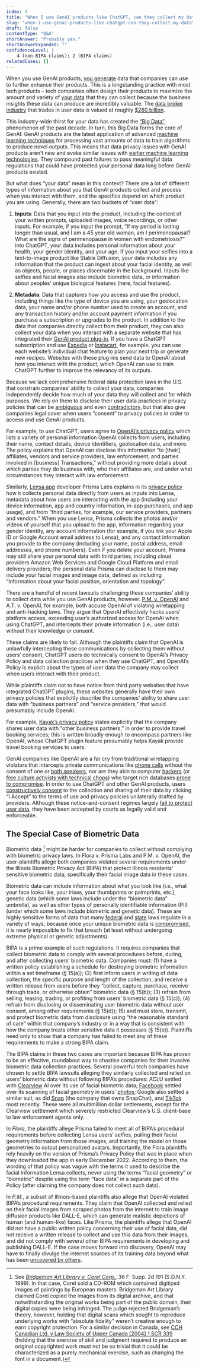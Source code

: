 ```yaml
---
index: 4
title: "When I use GenAI products like ChatGPT, can they collect my data? "
slug: "when-i-use-genai-products-like-chatgpt-can-they-collect-my-data"
draft: false
contentType: "Q&A"
shortAnswer: "Probably yes."
shortAnswerExpanded: ""
confidenceLevel: |
    4 (non-BIPA claims); 2 (BIPA claims)
relatedCases: []
---
```

When you use GenAI products, [you generate](https://www.theatlantic.com/technology/archive/2023/09/personal-data-digital-privacy-value-choices-rights/675183/?ref=galaxy-brain) data that companies can use to further enhance their products. This is a longstanding practice with most tech products – tech companies often design their products to maximize the amount and variety of [your data](https://policyreview.info/concepts/datafication) that they can collect because the business insights these data can produce are incredibly valuable.  The [data broker industry](https://epic.org/issues/consumer-privacy/data-brokers/) that trades in user data is valued at roughly [$260 billion](https://www.maximizemarketresearch.com/market-report/global-data-broker-market/55670/#:~:text=Data%20Broker%20Market%20size%20was,reaching%20nearly%20USD%20365.70%20Bn.). 

This industry-wide thirst for your data has created the [“Big Data”](https://papers.ssrn.com/sol3/papers.cfm?abstract_id=2157659) phenomenon of the past decade. In turn, this Big Data forms the core of GenAI: GenAI products are the latest application of advanced [machine learning techniques](https://www.forbes.com/sites/forbestechcouncil/2023/05/24/the-new-era-of-big-data/) for processing vast amounts of data to train algorithms to produce novel outputs. This means that data privacy issues with GenAI products aren’t new and evoke similar issues with [earlier machine learning technologies](https://www.brookings.edu/articles/protecting-privacy-in-an-ai-driven-world/). They compound past failures to pass meaningful data regulations that could have protected your personal data long before GenAI products existed. 

But what does “your data” mean in this context? There are a lot of different types of information about you that GenAI products collect and process when you interact with them, and the specifics depend on which product you are using. Generally, there are two buckets of “user data”:

1. **Inputs**: Data that you input into the product, including the content of your written prompts, uploaded images, voice recordings, or other inputs. For example, if you input the prompt, “If my period is lasting longer than usual, and I am a 45 year old woman, am I perimenopausal? What are the signs of perimenopause in women with endometriosis?” into ChatGPT, your data includes personal information about your health, your gender identity, and your age. If you input your selfies into a text-to-image product like Stable Diffusion, your data includes any information that the product can ingest about your facial identity, as well as objects, people, or places discernable in the background. Inputs like selfies and facial images also include biometric data, or information about peoples’ unique biological features (here, facial features). 

2. **Metadata**: Data that captures how you access and use the product, including things like the type of device you are using, your geolocation data, your name and/or phone number used to create an account, and any transaction history and/or account payment information if you purchase a subscription or upgrades to the product. In addition to the data that companies directly collect from their product, they can also collect your data when you interact with a separate website that has integrated their [GenAI product plug-in](https://openai.com/blog/chatgpt-plugins). If you have a ChatGPT subscription and use [Expedia](https://www.forbes.com/sites/geoffwhitmore/2023/03/27/review-of-the-expedia-plugin-for-chatgpt/?sh=1fd45e9e7d0d) or [Instacart](https://www.instacart.com/company/updates/instacart-chatgpt/), for example, you can use each website’s individual chat feature to plan your next trip or generate new recipes. Websites with these plug-ins send data to OpenAI about how you interact with the product, which OpenAI can use to train ChatGPT further to improve the relevancy of its outputs. 

Because we lack comprehensive federal data protection laws in the U.S. that constrain companies’ ability to collect your data, companies independently decide how much of your data they will collect and for which purposes. We rely on them to disclose their user data practices in privacy policies that can be [ambiguous](https://oag.ca.gov/sites/all/files/agweb/pdfs/privacy/reidenberg-ambiguity.pdf) and even [contradictory](https://petapixel.com/2023/03/16/lawsuit-alleges-lensa-ai-app-illegally-took-users-biometric-data/#:~:text=The%20suit%20alleges%20that%20Prisma,and%20illegally%20storing%20the%20data.%E2%80%9D), but that also give companies legal cover when users “consent” to privacy policies in order to access and use GenAI products. 

For example, to use ChatGPT, users agree to [OpenAI’s privacy policy](https://openai.com/policies/privacy-policy) which lists a variety of personal information OpenAI collects from users, including their name, contact details, device identifiers, geolocation data, and more. The policy explains that OpenAI can disclose this information “to [their] affiliates, vendors and service providers, law enforcement, and parties involved in [business] Transactions,” without providing more details about which parties they do business with, who their affiliates are, and under what circumstances they interact with law enforcement. 

Similarly, [Lensa app](https://www.cnn.com/style/article/lensa-ai-app-art-explainer-trnd/index.html) developer Prisma Labs explains in its [privacy policy](https://tos.lensa-ai.com/privacy#section-1) how it collects personal data directly from users as inputs into Lensa, metadata about how users are interacting with the app (including your device information, app and country information, in-app purchases, and app usage), and from “third parties, for example, our service providers, partners and vendors.” When you use Lensa, Prisma collects the photos and/or videos of yourself that you upload to the app, information regarding your gender identity, any account information (for example, if you link your Apple ID or Google Account email address to Lensa), and any contact information you provide to the company (including your name, postal address, email addresses, and phone numbers). Even if you delete your account, Prisma may still share your personal data with third parties, including cloud providers Amazon Web Services and Google Cloud Platform and email delivery providers; the personal data Prisma can disclose to them may include your facial images and image data, defined as including “information about your facial position, orientation and topology”. 

There are a handful of recent lawsuits challenging these companies’ ability to collect data while you use GenAI products, however. [P.M. v. OpenAI]() and A.T. v. OpenAI, for example, both accuse OpenAI of violating wiretapping and anti-hacking laws. They argue that OpenAI effectively hacks users’ platform access, exceeding user’s authorized access for OpenAI when using ChatGPT, and intercepts their private information (i.e., user data) without their knowledge or consent. 

These claims are likely to fail. Although the plaintiffs claim that OpenAI is unlawfully intercepting these communications by collecting them without users’ consent, ChatGPT users do technically consent to OpenAI’s Privacy Policy and data collection practices when they use ChatGPT, and OpenAI’s Policy is explicit about the types of user data the company may collect when users interact with their product. 

While plaintiffs claim not to have notice from third party websites that have integrated ChatGPT plugins, these websites generally have their own privacy policies that explicitly describe the companies’ ability to share user data with “business partners” and “service providers,” that would presumably include OpenAI. 

For example, [Kayak’s privacy policy](https://www.kayak.com/privacy) states explicitly that the company shares user data with “other business partners,” in order to provide travel booking services; this is written broadly enough to encompass partners like OpenAI, whose ChatGPT plugin feature presumably helps Kayak provide travel booking services to users. 

GenAI companies like OpenAI are a far cry from traditional wiretapping violators that intercepts private communications like [phone calls](https://firstamendment.mtsu.edu/article/bartnicki-v-vopper-2001/) without the consent of one or [both speakers](https://www.taulersmith.com/california-invasion-of-privacy-act/#:~:text=But%20California%20is%20a%20two,both%20criminal%20and%20civil%20penalties.), nor are they akin to computer [hackers](https://www.justice.gov/opa/pr/seven-international-cyber-defendants-including-apt41-actors-charged-connection-computer) (or [free culture activists with technical chops](https://slate.com/news-and-politics/2014/01/aaron-swartz-cfaa-a-year-after-aaron-swartz-s-death-the-computer-fraud-and-abuse-act-remains-unchanged.html)) who target rich databases [prone to compromise](https://www.supremecourt.gov/opinions/20pdf/19-783_k53l.pdf). In order to use ChatGPT and other GenAI products, users [constructively consent](https://elibrary.law.psu.edu/cgi/viewcontent.cgi?article=1038&context=arbitrationlawreview) to the collection and sharing of their data by clicking “I Accept” to the terms of use and privacy policies unilaterally drafted by providers. Although these notice-and-consent regimes largely [fail to protect user data](https://www.amacad.org/publication/contextual-approach-privacy-online), they have been accepted by courts as legally valid and enforceable.

## The Special Case of Biometric Data

Biometric data [^1] might be harder for companies to collect without complying with biometric privacy laws. In Flora v. Prisma Labs and P.M. v. OpenAI, the user-plaintiffs allege both companies violated several requirements under the Illinois Biometric Privacy Act (BIPA) that protect Illinois residents’ sensitive biometric data, specifically their facial image data in these cases. 

Biometric data can include information about what you look like (i.e., what your face looks like, your irises, your thumbprints or palmprints, etc.), genetic data (which some laws include under the “biometric data” umbrella), as well as other types of personally identifiable information (PII) (under which some laws include biometric and genetic data). These are highly sensitive forms of data that many [federal](https://www.hhs.gov/hipaa/for-professionals/special-topics/genetic-information/index.html) and [state](https://www.jdsupra.com/legalnews/state-biometric-privacy-law-tracker-6806947/) laws regulate in a variety of ways, because once your unique biometric data is [compromised](https://www.ftc.gov/news-events/news/press-releases/2023/05/ftc-warns-about-misuses-biometric-information-harm-consumers), it is nearly impossible to fix that breach (at least without undergoing extreme physical or genetic adjustments). 

BIPA is a prime example of such regulations. It requires companies that collect biometric data to comply with several procedures before, during, and after collecting users’ biometric data. Companies must: (1) have a written policy establishing a schedule for destroying biometric information within a set timeframe (§ 15(a)); (2) first inform users in writing of data collection, the specific purpose and length of the collection, and receive a written release from users before they “collect, capture, purchase, receive through trade, or otherwise obtain” biometric data (§ 15(b)); (3) refrain from selling, leasing, trading, or profiting from users’ biometric data (§ 15(c)); (4) refrain from disclosing or disseminating user biometric data without user consent, among other requirements (§ 15(d)); (5) and must store, transmit, and protect biometric data from disclosure using “the reasonable standard of care” within that company’s industry or in a way that is consistent with how the company treats other sensitive data it possesses (§ 15(e)). Plaintiffs need only to show that a company has failed to meet any of these requirements to make a strong BIPA claim. 

The BIPA claims in these two cases are important because BIPA has proven to be an effective, roundabout way to chastise companies for their invasive biometric data collection practices. Several powerful tech companies have chosen to settle BIPA lawsuits alleging they similarly collected and relied on users’ biometric data without following BIPA’s procedures: ACLU settled with [Clearview](https://www.aclu.org/cases/aclu-v-clearview-ai#:~:text=What's%20at%20Stake,Information%20Privacy%20Act%20(BIPA).) AI over its use of facial biometric data; [Facebook](https://cdn.vox-cdn.com/uploads/chorus_asset/file/22333300/In_re_Facebook_Biometric_Information_Privacy_Litigation_final_order.pdf) settled over its scanning of facial geometry in users’ [photos](https://www.googlebipasettlement.com/court-documents/); Google also settled a similar suit, as did [Snap](https://www.snapillinoisbipasettlement.com/important-documents) (the company that owns SnapChat), and [TikTok](https://www.tiktokdataprivacysettlement.com/important-documents.php) most recently. These were all multimillion dollar settlements, except for the Clearview settlement which severely restricted Clearview’s U.S. client-base to law enforcement agents only. 

In *Flora*, the plaintiffs allege Prisma failed to meet all of BIPA’s procedural requirements before collecting Lensa users’ selfies, pulling their facial geometry information from those images, and training the model on those geometries to output personalized avatars. Importantly, the Flora plaintiffs rely heavily on the version of Prisma’s Privacy Policy that was in place when they downloaded the app in early December 2022. According to them, the wording of that policy was vague with the terms it used to describe the facial information Lensa collects, never using the terms “facial geometry” or “biometric” despite using the term “face data” in a separate part of the Policy (after claiming the company does not collect such data). 

In *P.M.*, a subset of Illinois-based plaintiffs also allege that OpenAI violated BIPA’s procedural requirements. They claim that OpenAI collected and relied on their facial images from scraped photos from the internet to train image diffusion products like DALL-E, which can generate realistic depictions of human (and human-like) faces. Like Prisma, the plaintiffs allege that OpenAI did not have a public written policy concerning their use of facial data, did not receive a written release to collect and use this data from their images, and did not comply with several other BIPA requirements in developing and publishing DALL-E. If the case moves forward into discovery, OpenAI may have to finally divulge the internet sources of its training data beyond what has been [uncovered by others](https://www.washingtonpost.com/technology/interactive/2023/ai-chatbot-learning/).

[^1]: See _[Bridgeman Art Library v. Corel Corp.](https://en.wikipedia.org/wiki/Bridgeman_Art_Library_v._Corel_Corp.)_, 36 F. Supp. 2d 191 (S.D.N.Y. 1999). In that case, Corel sold a CD-ROM which contained digitized images of paintings by European masters. Bridgeman Art Library claimed Corel copied the images from its digital archive, and that notwithstanding the original works being part of the public domain, their digital copies were being infringed. The judge rejected Bridgeman’s theory, however, holding that digital scans which sought to reproduce underlying works with “absolute fidelity” weren’t creative enough to earn copyright protection. For a similar decision in Canada, see [CCH Canadian Ltd. v Law Society of Upper Canada [2004] 1 SCR 339](https://scc-csc.lexum.com/scc-csc/scc-csc/en/item/2125/index.do) (holding that the exercise of skill and judgment required to produce an original copyrighted work must not be so trivial that it could be characterized as a purely mechanical exercise, such as changing the font in a document.)